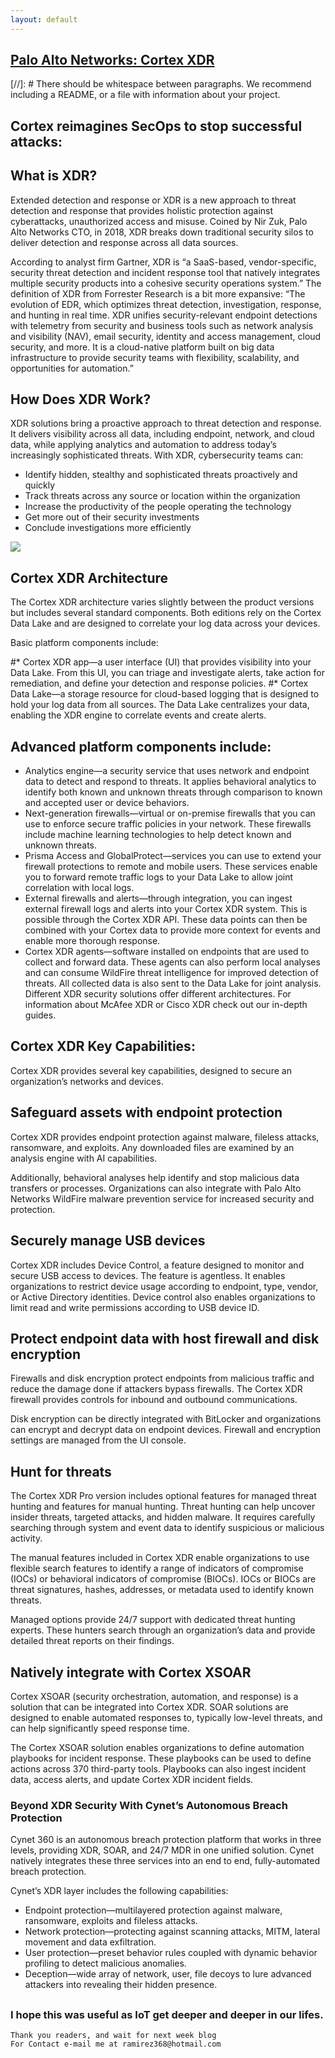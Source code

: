 ```yaml
---
layout: default
---
```



## [Palo Alto Networks: Cortex XDR](https://www.youtube.com/watch?v=Mx93xlfVF34)

[//]: #  There should be whitespace between paragraphs. We recommend including a README, or a file with information about your project.

## Cortex reimagines SecOps to stop successful attacks: 
## What is XDR?
Extended detection and response or XDR is a new approach to threat detection and response that provides holistic protection against cyberattacks, unauthorized access and misuse. Coined by Nir Zuk, Palo Alto Networks CTO, in 2018, XDR breaks down traditional security silos to deliver detection and response across all data sources.

According to analyst firm Gartner, XDR is “a SaaS-based, vendor-specific, security threat detection and incident response tool that natively integrates multiple security products into a cohesive security operations system.” The definition of XDR from Forrester Research is a bit more expansive:  “The evolution of EDR, which optimizes threat detection, investigation, response, and hunting in real time. XDR unifies security-relevant endpoint detections with telemetry from security and business tools such as network analysis and visibility (NAV), email security, identity and access management, cloud security, and more. It is a cloud-native platform built on big data infrastructure to provide security teams with flexibility, scalability, and opportunities for automation.”


## How Does XDR Work?
XDR solutions bring a proactive approach to threat detection and response. It delivers visibility across all data, including endpoint, network, and cloud data, while applying analytics and automation to address today’s increasingly sophisticated threats. With XDR, cybersecurity teams can:
* Identify hidden, stealthy and sophisticated threats proactively and quickly
* Track threats across any source or location within the organization
* Increase the productivity of the people operating the technology
* Get more out of their security investments
* Conclude investigations more efficiently 

![](https://i.ytimg.com/vi/x7yhRu6HGw4/maxresdefault.jpg)

## Cortex XDR Architecture
The Cortex XDR architecture varies slightly between the product versions but includes several standard components. Both editions rely on the Cortex Data Lake and are designed to correlate your log data across your devices.

Basic platform components include:

#* Cortex XDR app—a user interface (UI) that provides visibility into your Data Lake. From this UI, you can triage and investigate alerts, take action for remediation, and define your detection and response policies.
#* Cortex Data Lake—a storage resource for cloud-based logging that is designed to hold your log data from all sources. The Data Lake centralizes your data, enabling the XDR engine to correlate events and create alerts.
## Advanced platform components include:

* Analytics engine—a security service that uses network and endpoint data to detect and respond to threats. It applies behavioral analytics to identify both known and unknown threats through comparison to known and accepted user or device behaviors.
* Next-generation firewalls—virtual or on-premise firewalls that you can use to enforce secure traffic policies in your network. These firewalls include machine learning technologies to help detect known and unknown threats.
* Prisma Access and GlobalProtect—services you can use to extend your firewall protections to remote and mobile users. These services enable you to forward remote traffic logs to your Data Lake to allow joint correlation with local logs.
* External firewalls and alerts—through integration, you can ingest external firewall logs and alerts into your Cortex XDR system. This is possible through the Cortex XDR API. These data points can then be combined with your Cortex data to provide more context for events and enable more thorough response.
* Cortex XDR agents—software installed on endpoints that are used to collect and forward data. These agents can also perform local analyses and can consume WildFire threat intelligence for improved detection of threats. All collected data is also sent to the Data Lake for joint analysis.
Different XDR security solutions offer different architectures. For information about McAfee XDR or Cisco XDR check out our in-depth guides.

## Cortex XDR Key Capabilities: 
Cortex XDR provides several key capabilities, designed to secure an organization’s networks and devices.

## Safeguard assets with endpoint protection

Cortex XDR provides endpoint protection against malware, fileless attacks, ransomware, and exploits. Any downloaded files are examined by an analysis engine with AI capabilities.

Additionally, behavioral analyses help identify and stop malicious data transfers or processes. Organizations can also integrate with Palo Alto Networks WildFire malware prevention service for increased security and protection.

## Securely manage USB devices

Cortex XDR includes Device Control, a feature designed to monitor and secure USB access to devices. The feature is agentless. It enables organizations to restrict device usage according to endpoint, type, vendor, or Active Directory identities. Device control also enables organizations to limit read and write permissions according to USB device ID.

## Protect endpoint data with host firewall and disk encryption

Firewalls and disk encryption protect endpoints from malicious traffic and reduce the damage done if attackers bypass firewalls. The Cortex XDR firewall provides controls for inbound and outbound communications.

Disk encryption can be directly integrated with BitLocker and organizations can encrypt and decrypt data on endpoint devices. Firewall and encryption settings are managed from the UI console.

## Hunt for threats

The Cortex XDR Pro version includes optional features for managed threat hunting and features for manual hunting. Threat hunting can help uncover insider threats, targeted attacks, and hidden malware. It requires carefully searching through system and event data to identify suspicious or malicious activity.

The manual features included in Cortex XDR enable organizations to use flexible search features to identify a range of indicators of compromise (IOCs) or behavioral indicators of compromise (BIOCs). IOCs or BIOCs are threat signatures, hashes, addresses, or metadata used to identify known threats.

Managed options provide 24/7 support with dedicated threat hunting experts. These hunters search through an organization’s data and provide detailed threat reports on their findings.

## Natively integrate with Cortex XSOAR

Cortex XSOAR (security orchestration, automation, and response) is a solution that can be integrated into Cortex XDR. SOAR solutions are designed to enable automated responses to, typically low-level threats, and can help significantly speed response time.

The Cortex XSOAR solution enables organizations to define automation playbooks for incident response. These playbooks can be used to define actions across 370 third-party tools. Playbooks can also ingest incident data, access alerts, and update Cortex XDR incident fields.

### Beyond XDR Security With Cynet’s Autonomous Breach Protection
Cynet 360 is an autonomous breach protection platform that works in three levels, providing XDR, SOAR, and 24/7 MDR in one unified solution. Cynet natively integrates these three services into an end to end, fully-automated breach protection.

Cynet’s XDR layer includes the following capabilities:

* Endpoint protection—multilayered protection against malware, ransomware, exploits and fileless attacks.
* Network protection—protecting against scanning attacks, MITM, lateral movement and data exfiltration.
* User protection—preset behavior rules coupled with dynamic behavior profiling to detect malicious anomalies.
* Deception—wide array of network, user, file decoys to lure advanced attackers into revealing their hidden presence.


## 


## 



### I hope this was useful as IoT get deeper and deeper in our lifes.


```
Thank you readers, and wait for next week blog
For Contact e-mail me at ramirez368@hotmail.com

```
